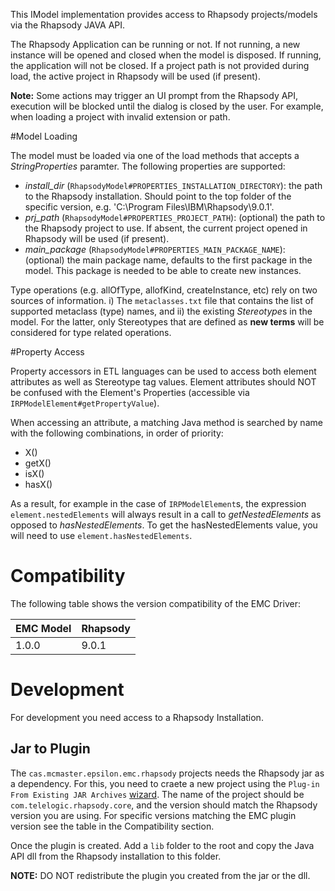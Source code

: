 
This IModel implementation provides access to Rhapsody projects/models via the Rhapsody JAVA API.

The Rhapsody Application can be running or not. If not running, a new instance will be opened and closed when the model is disposed. If running, the application will not be closed. If a project path is not provided during load, the active project in Rhapsody will be used (if present).

**Note:** Some actions may trigger an UI prompt from the Rhapsody API, execution will be blocked until the dialog is closed by the user. For example, when loading a project
with invalid extension or path.

#Model Loading

The model must be loaded via one of the load methods that accepts a *StringProperties* paramter. The following properties are supported:
 - *install_dir* (`RhapsodyModel#PROPERTIES_INSTALLATION_DIRECTORY`): the path to the Rhapsody installation. Should point to the top folder of the specific version, e.g. 'C:\Program Files\IBM\Rhapsody\9.0.1'.
 - *prj_path* (`RhapsodyModel#PROPERTIES_PROJECT_PATH`):  (optional) the path to the Rhapsody project to use. If absent, the current project opened in Rhapsody will be used (if present).
 - *main_package* (`RhapsodyModel#PROPERTIES_MAIN_PACKAGE_NAME`): (optional) the main package name, defaults to the first package in the model. This package is needed to be able to create new instances.

Type operations (e.g. allOfType, allofKind, createInstance, etc) rely on two sources of information.
i) The <code>metaclasses.txt</code> file that contains the list of supported metaclass (type) names,
and ii) the existing *Stereotype*s in the model. For the latter, only Stereotypes that
are defined as **new terms** will be considered for type related operations.

#Property Access

Property accessors in ETL languages can be used to access both element attributes as well as Stereotype tag values. Element attributes should NOT be confused with the Element's Properties (accessible via `IRPModelElement#getPropertyValue`).

When accessing an attribute, a matching Java method is searched by name with the following combinations, in order of priority:
 - X()
 - getX()
 - isX()
 - hasX()
 
As a result, for example in the case of `IRPModelElement`s, the expression
<code>element.nestedElements</code> will always result in a call to <i>getNestedElements</i>
as opposed to <i>hasNestedElements</i>. To get the hasNestedElements value, you will
need to use <code>element.hasNestedElements</code>.

# Compatibility

The following table shows the version compatibility of the EMC Driver:

EMC Model | Rhapsody 
|---|---|
|1.0.0 | 9.0.1 |


# Development

For development you need access to a Rhapsody Installation. 

## Jar to Plugin

The `cas.mcmaster.epsilon.emc.rhapsody` projects needs the Rhapsody jar as a dependency. 
For this, you need to craete a new project using the `Plug-in From Existing JAR Archives` [wizard](https://help.eclipse.org/latest/index.jsp?topic=%2Forg.eclipse.pde.doc.user%2Fguide%2Ftools%2Fproject_wizards%2Fplugin_from_archives.htm).
The name of the project should be `com.telelogic.rhapsody.core`, and the version should match 
the Rhapsody version you are using. For specific versions matching the EMC plugin version see the 
table in the Compatibility section.

Once the plugin is created. Add a `lib` folder to the root and copy the Java API dll from the 
Rhapsody installation to this folder. 

**NOTE:** DO NOT redistribute the plugin you created from the jar or the dll.



